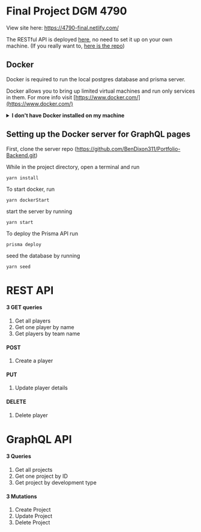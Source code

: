 # Final Project DGM 4790

View site here: https://4790-final.netlify.com/

The RESTful API is deployed [here](https://restful-crud-node-server.herokuapp.com/), no need to set it up on your own machine. (If you really want to, [here is the repo](https://github.com/BenDixon311/RESTful-CRUD-Node-Server))

## Docker

Docker is required to run the local postgres database and prisma server.

Docker allows you to bring up limited virtual machines and run only services in them. For more info visit [https://www.docker.com/](https://www.docker.com/)

<details>
    <summary><strong>I don't have Docker installed on my machine</strong></summary>

To install docker follow the link that works for you:

[Docker for Mac](https://docs.docker.com/docker-for-mac/install/)

[Docker for Windows](https://docs.docker.com/docker-for-windows/install/)

</details>

## Setting up the Docker server for GraphQL pages

First, clone the server repo (https://github.com/BenDixon311/Portfolio-Backend.git)

While in the project directory, open a terminal and run

 `yarn install`
 
 To start docker, run
 
 `yarn dockerStart`
 
 start the server by running 
 
 `yarn start`
 
 To deploy the Prisma API run
 
 `prisma deploy`
 
 seed the database by running
 
 `yarn seed`
 
 # REST API
 #### 3 GET queries
 
  1. Get all players
  2. Get one player by name
  3. Get players by team name
  
 #### POST
 
  1. Create a player
  
 #### PUT

  1. Update player details
 
 #### DELETE
  1. Delete player
  
# GraphQL API
#### 3 Queries
  1. Get all projects
  2. Get one project by ID
  3. Get project by development type
#### 3 Mutations
  1. Create Project
  2. Update Project
  3. Delete Project
 
 

 
